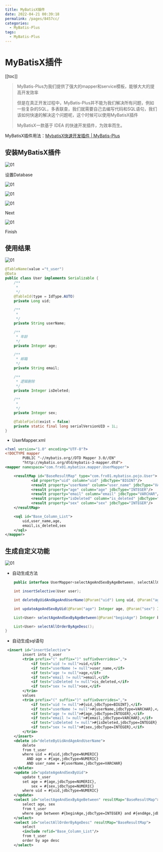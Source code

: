 ```yaml
---
title: MyBatisX插件
date: 2022-04-21 00:39:18
permalink: /pages/8457cc/
categories:
  - MyBatis-Plus
tags:
  - MyBatis-Plus
---
```

# MyBatisX插件

[[toc]]

> MyBatis-Plus为我们提供了强大的mapper和service模板，能够大大的提高开发效率
>
> 但是在真正开发过程中，MyBatis-Plus并不能为我们解决所有问题，例如一些复杂的SQL，多表联查，我们就需要自己去编写代码和SQL语句，我们该如何快速的解决这个问题呢，这个时候可以使用MyBatisX插件
>
> MyBatisX一款基于 IDEA 的快速开发插件，为效率而生。

MyBatisX插件用法：[MybatisX快速开发插件 | MyBatis-Plus](https://baomidou.com/pages/ba5b24/)

## 安装MyBatisX插件

![01](https://jsd.cdn.zzko.cn/gh/xustudyxu/image-hosting@master/studynotes/MyBatis/Plus-images/08/01.png)

设置Database

![01](https://jsd.cdn.zzko.cn/gh/xustudyxu/image-hosting@master/studynotes/MyBatis/Plus-images/08/02.png)

![01](https://jsd.cdn.zzko.cn/gh/xustudyxu/image-hosting@master/studynotes/MyBatis/Plus-images/08/03.png)

![01](https://jsd.cdn.zzko.cn/gh/xustudyxu/image-hosting@master/studynotes/MyBatis/Plus-images/08/04.png)

Next

![01](https://jsd.cdn.zzko.cn/gh/xustudyxu/image-hosting@master/studynotes/MyBatis/Plus-images/08/05.png)

Finish

## 使用结果

![01](https://jsd.cdn.zzko.cn/gh/xustudyxu/image-hosting@master/studynotes/MyBatis/Plus-images/08/06.png)

```java
@TableName(value ="t_user")
@Data
public class User implements Serializable {
    /**
     * 
     */
    @TableId(type = IdType.AUTO)
    private Long uid;

    /**
     * 
     */
    private String userName;

    /**
     * 年龄
     */
    private Integer age;

    /**
     * 邮箱
     */
    private String email;

    /**
     * 逻辑删除
     */
    private Integer isDeleted;

    /**
     * 
     */
    private Integer sex;

    @TableField(exist = false)
    private static final long serialVersionUID = 1L;
}
```

+ UserMapper.xml

```xml
<?xml version="1.0" encoding="UTF-8"?>
<!DOCTYPE mapper
        PUBLIC "-//mybatis.org//DTD Mapper 3.0//EN"
        "http://mybatis.org/dtd/mybatis-3-mapper.dtd">
<mapper namespace="com.frx01.mybatisx.mapper.UserMapper">

    <resultMap id="BaseResultMap" type="com.frx01.mybatisx.pojo.User">
            <id property="uid" column="uid" jdbcType="BIGINT"/>
            <result property="userName" column="user_name" jdbcType="VARCHAR"/>
            <result property="age" column="age" jdbcType="INTEGER"/>
            <result property="email" column="email" jdbcType="VARCHAR"/>
            <result property="isDeleted" column="is_deleted" jdbcType="INTEGER"/>
            <result property="sex" column="sex" jdbcType="INTEGER"/>
    </resultMap>

    <sql id="Base_Column_List">
        uid,user_name,age,
        email,is_deleted,sex
    </sql>
</mapper>
```

## 生成自定义功能

![01](https://jsd.cdn.zzko.cn/gh/xustudyxu/image-hosting@master/studynotes/MyBatis/Plus-images/08/07.png)

+ 自动生成方法

```java
	public interface UserMapper<selectAgeAndSexByAgeBetween, selectAllOrderByAgeDesc> extends BaseMapper<User> {

    int insertSelective(User user);

    int deleteByUidAndAgeAndUserName(@Param("uid") Long uid, @Param("age") Integer age, @Param("userName") String userName);

    int updateAgeAndSexByUid(@Param("age") Integer age, @Param("sex") Integer sex, @Param("uid") Long uid);

    List<User> selectAgeAndSexByAgeBetween(@Param("beginAge") Integer beginAge, @Param("endAge") Integer endAge);

    List<User> selectAllOrderByAgeDesc();
}
```

+ 自动生成sql语句

```xml
 <insert id="insertSelective">
        insert into t_user
        <trim prefix="(" suffix=")" suffixOverrides=",">
            <if test="uid != null">uid,</if>
            <if test="userName != null">user_name,</if>
            <if test="age != null">age,</if>
            <if test="email != null">email,</if>
            <if test="isDeleted != null">is_deleted,</if>
            <if test="sex != null">sex,</if>
        </trim>
        values
        <trim prefix="(" suffix=")" suffixOverrides=",">
            <if test="uid != null">#{uid,jdbcType=BIGINT},</if>
            <if test="userName != null">#{userName,jdbcType=VARCHAR},</if>
            <if test="age != null">#{age,jdbcType=INTEGER},</if>
            <if test="email != null">#{email,jdbcType=VARCHAR},</if>
            <if test="isDeleted != null">#{isDeleted,jdbcType=INTEGER},</if>
            <if test="sex != null">#{sex,jdbcType=INTEGER},</if>
        </trim>
    </insert>
    <delete id="deleteByUidAndAgeAndUserName">
        delete
        from t_user
        where uid = #{uid,jdbcType=NUMERIC}
          AND age = #{age,jdbcType=NUMERIC}
          AND user_name = #{userName,jdbcType=VARCHAR}
    </delete>
    <update id="updateAgeAndSexByUid">
        update t_user
        set age = #{age,jdbcType=NUMERIC},
            sex = #{sex,jdbcType=NUMERIC}
        where uid = #{uid,jdbcType=NUMERIC}
    </update>
    <select id="selectAgeAndSexByAgeBetween" resultMap="BaseResultMap">
        select age, sex
        from t_user
        where age between #{beginAge,jdbcType=INTEGER} and #{endAge,jdbcType=INTEGER}
    </select>
    <select id="selectAllOrderByAgeDesc" resultMap="BaseResultMap">
        select
        <include refid="Base_Column_List"/>
        from t_user
        order by age desc
    </select>
```

